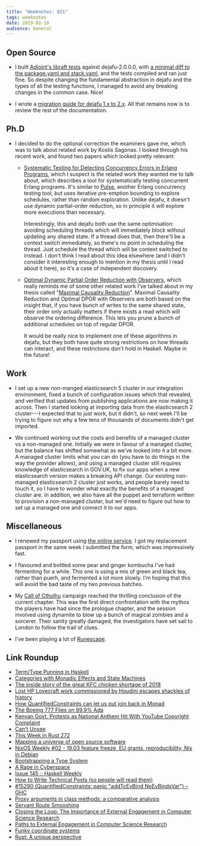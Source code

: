 ```yaml
---
title: "Weeknotes: 021"
tags: weeknotes
date: 2019-02-10
audience: General
---
```


## Open Source

- I built [Adjoint's libraft tests][] against dejafu-2.0.0.0, with [a
  minimal diff to the package.yaml and stack.yaml][], and the tests
  compiled and ran just fine.  So despite changing the fundamental
  abstraction in dejafu and the types of all the testing functions, I
  managed to avoid any breaking changes in the common case.  Nice!

- I wrote a [migration guide for dejafu 1.x to 2.x][].  All that
  remains now is to review the rest of the documentation.

[Adjoint's libraft tests]: https://github.com/adjoint-io/raft/blob/master/test/TestDejaFu.hs
[a minimal diff to the package.yaml and stack.yaml]: https://gist.github.com/barrucadu/3ef0b43e904cd536a31302e9f82f83ff
[migration guide for dejafu 1.x to 2.x]: https://github.com/barrucadu/dejafu/commit/4744aa7544b6dc5765e0b8a57ac734fec777130c

## Ph.D

- I decided to do the optional correction the examiners gave me, which
  was to talk about related work by Kostis Sagonas.  I looked through
  his recent work, and found two papers which looked pretty relevant:

  - [Systematic Testing for Detecting Concurrency Errors in Erlang
    Programs][], which I suspect is *the* related work they wanted me
    to talk about, which describes a tool for systematically testing
    concurrent Erlang programs.  It's similar to [Pulse][], another
    Erlang concurrency testing tool, but uses iterative pre-emption
    bounding to explore schedules, rather than random exploration.
    Unlike dejafu, it doesn't use dynamic partial-order reduction, so
    in principle it will explore more executions than necessary.

    Interestingly, this and dejafu both use the same optimisation:
    avoiding scheduling threads which will immediately block without
    updating any shared state.  If a thread does that, then there'll
    be a context switch immediately, so there's no point in scheduling
    the thread.  Just schedule the thread which will be context
    switched to instead.  I don't think I read about this idea
    elsewhere (and I didn't consider it interesting enough to mention
    in my thesis until I read about it here), so it's a case of
    independent discovery.

  - [Optimal Dynamic Partial Order Reduction with Observers][], which
    really reminds me of some other related work I've talked about in
    my thesis called "[Maximal Causality Reduction][]".  Maximal
    Causality Reduction and Optimal DPOR with Observers are both based
    on the insight that, if you have bunch of writes to the same
    shared state, their order only actually matters if there exists a
    read which will observe the ordering difference.  This lets you
    prune a bunch of additional schedules on top of regular DPOR.

    It would be really nice to implement one of these algorithms in
    dejafu, but they both have quite strong restrictions on how
    threads can interact, and these restrictions don't hold in
    Haskell.  Maybe in the future!

[Systematic Testing for Detecting Concurrency Errors in Erlang Programs]: https://concuerror.com/assets/pdf/ICST2013.pdf
[Pulse]: http://publications.lib.chalmers.se/records/fulltext/125252/local_125252.pdf
[Optimal Dynamic Partial Order Reduction with Observers]: https://link.springer.com/chapter/10.1007/978-3-319-89963-3_14
[Maximal Causality Reduction]: https://parasol.tamu.edu/~jeff/academic/mcr.pdf

## Work

- I set up a new non-manged elasticsearch 5 cluster in our integration
  environment, fixed a bunch of configuration issues which that
  revealed, and verified that updates from publishing applications are
  now making it across.  Then I started looking at importing data from
  the elasticsearch 2 cluster---I expected that to just work, but it
  didn't, so next week I'll be trying to figure out why a few tens of
  thousands of documents didn't get imported.

- We continued working out the costs and benefits of a managed cluster
  vs a non-managed one.  Initially we were in favour of a managed
  cluster, but the balance has shifted somewhat as we've looked into
  it a bit more.  A managed cluster limits what you can do (you have
  to do things in the way the provider allows), and using a managed
  cluster still requires knowledge of elasticsearch in GOV.UK, to fix
  our apps when a new elasticsearch version makes a breaking API
  change. Our existing non-managed elasticsearch 2 cluster just works,
  and people barely need to touch it, so I have to wonder what exactly
  the benefits of a managed cluster are.  In addition, we also have
  all the puppet and terraform written to provision a non-managed
  cluster, but we'd need to figure out how to set up a managed one and
  connect it to our apps.

## Miscellaneous

- I renewed my passport using [the online service][].  I got my
  replacement passport in the same week I submitted the form, which
  was impressively fast.

- I flavoured and bottled some pear and ginger kombucha I've had
  fermenting for a while.  This one is using a mix of green and black
  tea, rather than puerh, and fermented a lot more slowly.  I'm hoping
  that this will avoid the bad taste of my two previous batches.

- My [Call of Cthulhu][] campaign reached the thrilling conclusion of
  the current chapter.  This was the first direct confrontation with
  the mythos the players have had since the prologue chapter, and the
  session involved using dynamite to blow up a bunch of magical
  zombies and a sorcerer.  Their sanity greatly damaged, the
  investigators have set sail to London to follow the trail of clues.

- I've been playing a lot of [Runescape][].

[the online service]: https://www.gov.uk/apply-renew-passport
[Call of Cthulhu]: https://www.chaosium.com/call-of-cthulhu-rpg/
[Runescape]: https://www.runescape.com/

## Link Roundup

- [Term/Type Punning in Haskell](https://int-index.com/posts/haskell-punning)
- [Categories with Monadic Effects and State Machines](https://coot.me/posts/categories-with-monadic-effects.html)
- [The inside story of the great KFC chicken shortage of 2018](https://www.wired.co.uk/article/kfc-chicken-crisis-shortage-supply-chain-logistics-experts)
- [Lost HP Lovecraft work commissioned by Houdini escapes shackles of history](https://www.theguardian.com/books/2016/mar/16/hp-lovecraft-harry-houdini-manuscript-cancer-superstition-memorabilia)
- [How QuantifiedConstraints can let us put join back in Monad](http://ryanglscott.github.io/2018/03/04/how-quantifiedconstraints-can-let-us-put-join-back-in-monad/)
- [The Boeing 777 Flies on 99.9% Ada](http://archive.adaic.com/projects/atwork/boeing.html)
- [Kenyan Govt. Protests as National Anthem Hit With YouTube Copyright Complaint](https://torrentfreak.com/kenyan-govt-protests-as-national-anthem-hit-with-youtube-copyright-complaint-190206/)
- [Can't Unsee](https://cantunsee.space/)
- [This Week in Rust 272](https://this-week-in-rust.org/blog/2019/02/05/this-week-in-rust-272/)
- [Mapping a universe of open source software](https://www.tweag.io/posts/2019-02-06-mapping-open-source.html)
- [NixOS Weekly #02 - 19.03 feature freeze, EU grants, reproducibility, Nix in Debian](https://weekly.nixos.org/2019/02-1903-feature-freeze-eu-grants-reproducibility-nix-in-debian.html)
- [Bootstrapping a Type System](http://journal.stuffwithstuff.com/2010/10/29/bootstrapping-a-type-system/)
- [A Rape in Cyberspace](http://www.juliandibbell.com/texts/bungle_vv.html)
- [Issue 145 :: Haskell Weekly](https://haskellweekly.news/issues/145.html)
- [How to Write Technical Posts (so people will read them)](https://reasonablypolymorphic.com/blog/writing-technical-posts/)
- [#15290 (QuantifiedConstraints: panic "addTcEvBind NoEvBindsVar") – GHC](https://ghc.haskell.org/trac/ghc/ticket/15290)
- [Proxy arguments in class methods: a comparative analysis](https://ryanglscott.github.io/2019/02/06/proxy-arguments-in-class-methods/)
- [Servant Route Smooshing](https://www.parsonsmatt.org/2018/03/14/servant_route_smooshing.html)
- [Closing the Loop: The Importance of External Engagement in Computer Science Research](https://blog.regehr.org/archives/1582)
- [Paths to External Engagement in Computer Science Research](https://blog.regehr.org/archives/1586)
- [Funky coordinate systems](https://blog.plover.com/math/coordinate-systems.html)
- [Rust: A unique perspective](https://limpet.net/mbrubeck/2019/02/07/rust-a-unique-perspective.html)
